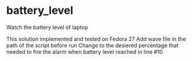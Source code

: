 # battery_level
Watch the battery level of laptop

This solution implemented and tested on Fedora 27 
Add wave file in the path of the script before run 
Change to the desiered percentage that needed to fire the alarm when battery level reached in line #10 
